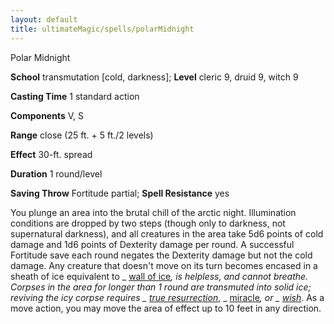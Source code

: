 ```yaml
---
layout: default
title: ultimateMagic/spells/polarMidnight
---
```

Polar Midnight

**School** transmutation [cold, darkness]; **Level** cleric 9, druid 9, witch 9

**Casting Time** 1 standard action

**Components** V, S

**Range** close (25 ft. + 5 ft./2 levels)

**Effect** 30-ft. spread

**Duration** 1 round/level

**Saving Throw** Fortitude partial; **Spell Resistance** yes

You plunge an area into the brutal chill of the arctic night. Illumination conditions are dropped by two steps (though only to darkness, not supernatural darkness), and all creatures in the area take 5d6 points of cold damage and 1d6 points of Dexterity damage per round. A successful Fortitude save each round negates the Dexterity damage but not the cold damage. Any creature that doesn't move on its turn becomes encased in a sheath of ice equivalent to _ [wall of ice](spells/wallOfIce#_wall-of-ice)_, is helpless, and cannot breathe. Corpses in the area for longer than 1 round are transmuted into solid ice; reviving the icy corpse requires _ [true resurrection](spells/trueResurrection#_true-resurrection)_, _ [miracle](spells/miracle#_miracle)_, or _ [wish](spells/wish#_wish)_. As a move action, you may move the area of effect up to 10 feet in any direction.

